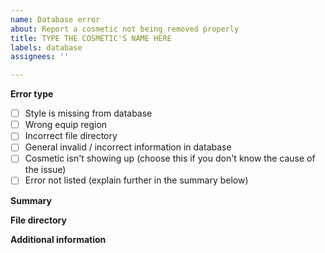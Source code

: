 ```yaml
---
name: Database error
about: Report a cosmetic not being removed properly
title: TYPE THE COSMETIC'S NAME HERE
labels: database
assignees: ''

---
```


**Error type**
<!--- Write an X in-between the brackets with the issue(s) you're having. -->
- [ ] Style is missing from database
- [ ] Wrong equip region 
- [ ] Incorrect file directory
- [ ] General invalid / incorrect information in database
- [ ] Cosmetic isn't showing up (choose this if you don't know the cause of the issue)
- [ ] Error not listed (explain further in the summary below)

**Summary**
<!--- Describe the issue that you're seeing here. Ideally, make an issue for each cosmetic. -->

**File directory**
<!-- Provide this if possible, such as what the database currently lists and the correct file paths. While not necessary, this makes getting database errors fixed faster and easier to implement. -->

**Additional information**
